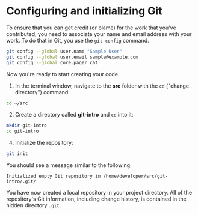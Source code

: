 # Configuring and initializing Git

To ensure that you can get credit (or blame) for the work that you've contributed, you need to associate your name and email address with your work. To do that in Git, you use the `git config` command.

```bash
git config --global user.name "Sample User"
git config --global user.email sample@example.com
git config --global core.pager cat
```

Now you're ready to start creating your code.

1. In the terminal window, navigate to the **src** folder with the `cd` ("change directory") command:

  ```bash
  cd ~/src
  ```

2. Create a directory called **git-intro** and `cd` into it:

  ```bash
  mkdir git-intro
  cd git-intro
  ```

4. Initialize the repository:

  ```bash
  git init
  ```

  You should see a message similar to the following:

  ```
  Initialized empty Git repository in /home/developer/src/git-intro/.git/
  ```

You have now created a local repository in your project directory. All of the repository's Git information, including change history, is contained in the hidden directory `.git`. 

